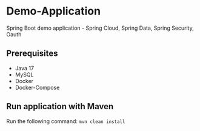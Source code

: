# Demo-Application
Spring Boot demo application - Spring Cloud, Spring Data, Spring Security, Oauth 


## Prerequisites
* Java 17
* MySQL
* Docker
* Docker-Compose

## Run application with Maven

Run the following command:
  `mvn clean install`

